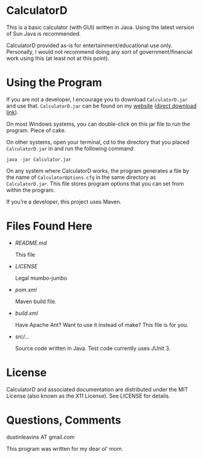 CalculatorD
===========
This is a basic calculator (with GUI) written in Java.
Using the latest version of Sun Java is recommended.

CalculatorD provided as-is for entertainment/educational use only.  Personally, I would not recommend doing any sort of government/financial work using this (at least not at this point).

Using the Program
=================
If you are not a developer, I encourage you to download `CalculatorD.jar` and use that.  `CalculatorD.jar` can be found on my [website](http://www.dustin-leavins.info/programming.php) ([direct download link](http://www.dustin-leavins.info/CalculatorD.jar)).

On most Windows systems, you can double-click on this jar file to run the program.  Piece of cake.

On other systems, open your terminal, cd to the directory that you placed `CalculatorD.jar` in and run the following command:

`java -jar Calculator.jar`

On any system where CalculatorD works, the program generates a file by the name of `CalculatorOptions.cfg` in the same directory as `CalculatorD.jar`.  This file stores program options that you can set from within the program.

If you're a developer, this project uses Maven.

Files Found Here
================
- *README.md*

    This file

- *LICENSE*

    Legal mumbo-jumbo

- *pom.xml*
    
    Maven build file.

- *build.xml*

    Have Apache Ant?  Want to use it instead of make?  This file is for you.

- *src/...*

    Source code written in Java. Test code currently uses JUnit 3.

License
=======
CalculatorD  and associated documentation are distributed under the MIT License (also known as the X11 License).  See LICENSE for details.

Questions, Comments
===================
dustinleavins AT gmail.com


This program was written for my dear ol' mom.
